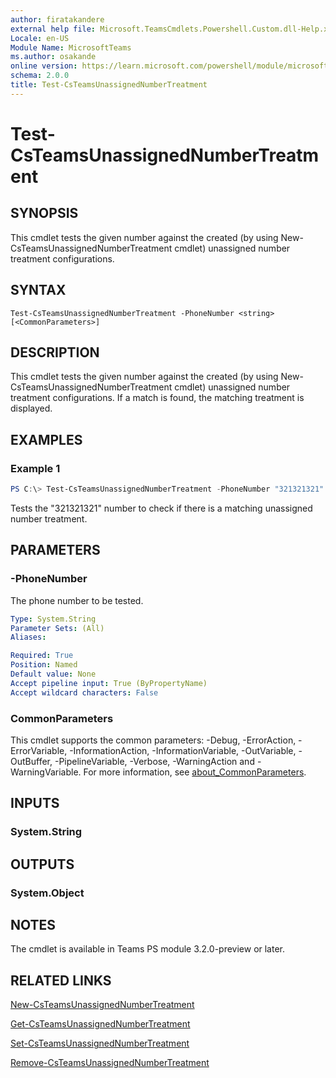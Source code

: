 ```yaml
---
author: firatakandere
external help file: Microsoft.TeamsCmdlets.Powershell.Custom.dll-Help.xml
Locale: en-US
Module Name: MicrosoftTeams
ms.author: osakande
online version: https://learn.microsoft.com/powershell/module/microsoftteams/test-csteamsunassignednumbertreatment
schema: 2.0.0
title: Test-CsTeamsUnassignedNumberTreatment
---
```


# Test-CsTeamsUnassignedNumberTreatment

## SYNOPSIS
This cmdlet tests the given number against the created (by using New-CsTeamsUnassignedNumberTreatment cmdlet) unassigned number treatment configurations.

## SYNTAX

```
Test-CsTeamsUnassignedNumberTreatment -PhoneNumber <string> [<CommonParameters>]
```

## DESCRIPTION
This cmdlet tests the given number against the created (by using New-CsTeamsUnassignedNumberTreatment cmdlet) unassigned number treatment configurations. If a match is found, the matching treatment is displayed.

## EXAMPLES

### Example 1
```powershell
PS C:\> Test-CsTeamsUnassignedNumberTreatment -PhoneNumber "321321321"
```

Tests the "321321321" number to check if there is a matching unassigned number treatment.

## PARAMETERS

### -PhoneNumber
The phone number to be tested.

```yaml
Type: System.String
Parameter Sets: (All)
Aliases:

Required: True
Position: Named
Default value: None
Accept pipeline input: True (ByPropertyName)
Accept wildcard characters: False
```

### CommonParameters
This cmdlet supports the common parameters: -Debug, -ErrorAction, -ErrorVariable, -InformationAction, -InformationVariable, -OutVariable, -OutBuffer, -PipelineVariable, -Verbose, -WarningAction and -WarningVariable. For more information, see [about_CommonParameters](https://go.microsoft.com/fwlink/?LinkID=113216).

## INPUTS

### System.String

## OUTPUTS

### System.Object

## NOTES
The cmdlet is available in Teams PS module 3.2.0-preview or later.

## RELATED LINKS

[New-CsTeamsUnassignedNumberTreatment](https://learn.microsoft.com/powershell/module/microsoftteams/new-csteamsunassignednumbertreatment)

[Get-CsTeamsUnassignedNumberTreatment](https://learn.microsoft.com/powershell/module/microsoftteams/get-csteamsunassignednumbertreatment)

[Set-CsTeamsUnassignedNumberTreatment](https://learn.microsoft.com/powershell/module/microsoftteams/set-csteamsunassignednumbertreatment)

[Remove-CsTeamsUnassignedNumberTreatment](https://learn.microsoft.com/powershell/module/microsoftteams/remove-csteamsunassignednumbertreatment)
